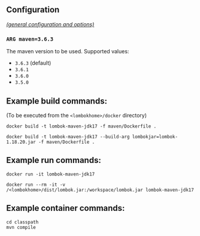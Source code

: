 ## Configuration

[_(general configuration and options)_](../readme.md)

### `ARG maven=3.6.3`

The maven version to be used. Supported values:

- `3.6.3` (default)
- `3.6.1`
- `3.6.0`
- `3.5.0`

## Example build commands:

(To be executed from the `<lombokhome>/docker` directory)

```
docker build -t lombok-maven-jdk17 -f maven/Dockerfile .

docker build -t lombok-maven-jdk17 --build-arg lombokjar=lombok-1.18.20.jar -f maven/Dockerfile .
```

## Example run commands:

```
docker run -it lombok-maven-jdk17

docker run --rm -it -v /<lombokhome>/dist/lombok.jar:/workspace/lombok.jar lombok-maven-jdk17
```

## Example container commands:

```
cd classpath
mvn compile
```

